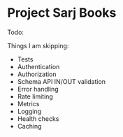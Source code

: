 # Project Sarj Books

Todo:


Things I am skipping:
- Tests
- Authentication
- Authorization
- Schema API IN/OUT validation
- Error handling
- Rate limiting
- Metrics
- Logging
- Health checks
- Caching